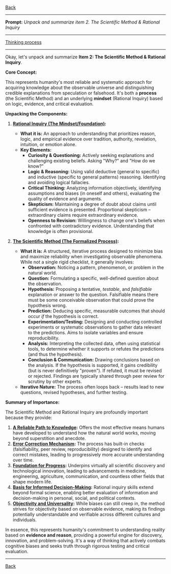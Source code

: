[Back](../README.md)

---

**Prompt:** *Unpack and summarize item 2. The Scientific Method & Rational Inquiry*

---

[Thinking process](thoughts.md)

---

Okay, let's unpack and summarize **Item 2: The Scientific Method & Rational Inquiry**.

**Core Concept:**

This represents humanity's most reliable and systematic approach for acquiring knowledge about the observable universe and distinguishing credible explanations from speculation or falsehood. It's both a **process** (the Scientific Method) and an underlying **mindset** (Rational Inquiry) based on logic, evidence, and critical evaluation.

**Unpacking the Components:**

1.  **[Rational Inquiry (The Mindset/Foundation)](c-1-rational-inquiry/README.md):**
    *   **What it is:** An approach to understanding that prioritizes reason, logic, and empirical evidence over tradition, authority, revelation, intuition, or emotion alone.
    *   **Key Elements:**
        *   **Curiosity & Questioning:** Actively seeking explanations and challenging existing beliefs. Asking "Why?" and "How do we know?"
        *   **Logic & Reasoning:** Using valid deductive (general to specific) and inductive (specific to general patterns) reasoning. Identifying and avoiding logical fallacies.
        *   **Critical Thinking:** Analyzing information objectively, identifying assumptions and biases (in oneself and others), evaluating the quality of evidence and arguments.
        *   **Skepticism:** Maintaining a degree of doubt about claims until sufficient evidence is presented. Proportional skepticism – extraordinary claims require extraordinary evidence.
        *   **Openness to Revision:** Willingness to change one's beliefs when confronted with contradictory evidence. Understanding that knowledge is often provisional.

2.  **[The Scientific Method (The Formalized Process)](c-2-scientific-method/README.md):**
    *   **What it is:** A structured, iterative process designed to minimize bias and maximize reliability when investigating observable phenomena. While not a single rigid checklist, it generally involves:
        *   **Observation:** Noticing a pattern, phenomenon, or problem in the natural world.
        *   **Question:** Formulating a specific, well-defined question about the observation.
        *   **Hypothesis:** Proposing a tentative, *testable*, and *falsifiable* explanation or answer to the question. Falsifiable means there must be some conceivable observation that could prove the hypothesis wrong.
        *   **Prediction:** Deducing specific, measurable outcomes that should occur *if* the hypothesis is correct.
        *   **Experimentation/Testing:** Designing and conducting controlled experiments or systematic observations to gather data relevant to the predictions. Aims to isolate variables and ensure reproducibility.
        *   **Analysis:** Interpreting the collected data, often using statistical tools, to determine whether it supports or refutes the predictions (and thus the hypothesis).
        *   **Conclusion & Communication:** Drawing conclusions based on the analysis. If the hypothesis is supported, it gains credibility (but is never definitively "proven"). If refuted, it must be revised or rejected. Findings are typically shared through peer review for scrutiny by other experts.
    *   **Iterative Nature:** The process often loops back – results lead to new questions, revised hypotheses, and further testing.

**Summary of Importance:**

The Scientific Method and Rational Inquiry are profoundly important because they provide:
1.  **[A Reliable Path to Knowledge](i-1-path-to-knowledge/README.md):** Offers the most effective means humans have developed to understand how the natural world works, moving beyond superstition and anecdote.
2.  **[Error Correction Mechanism](i-2-error-correction/README.md):** The process has built-in checks (falsifiability, peer review, reproducibility) designed to identify and correct mistakes, leading to progressively more accurate understanding over time.
3.  **[Foundation for Progress](i-3-foundation-progress/README.md):** Underpins virtually all scientific discovery and technological innovation, leading to advancements in medicine, engineering, agriculture, communication, and countless other fields that shape modern life.
4.  **[Basis for Informed Decision-Making](i-4-informed-decision-making/README.md):** Rational inquiry skills extend beyond formal science, enabling better evaluation of information and decision-making in personal, social, and political contexts.
5.  **[Objectivity and Universality](i-5-objectivity-universality/README.md):** While biases can still creep in, the method strives for objectivity based on observable evidence, making its findings potentially understandable and verifiable across different cultures and individuals.

In essence, this represents humanity's commitment to understanding reality based on **evidence and reason**, providing a powerful engine for discovery, innovation, and problem-solving. It's a way of thinking that actively combats cognitive biases and seeks truth through rigorous testing and critical evaluation.

---

[Back](../README.md)
